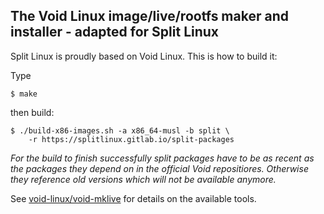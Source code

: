 ## The Void Linux image/live/rootfs maker and installer - adapted for Split Linux

Split Linux is proudly based on Void Linux. This is how to build it:


Type

    $ make

then build:

    $ ./build-x86-images.sh -a x86_64-musl -b split \
        -r https://splitlinux.gitlab.io/split-packages


*For the build to finish successfully split packages have to be as recent as the packages they depend on in the official Void repositiores. Otherwise they reference old versions which will not be available anymore.*


See [void-linux/void-mklive](https://github.com/void-linux/void-mklive) for details on the available tools.
